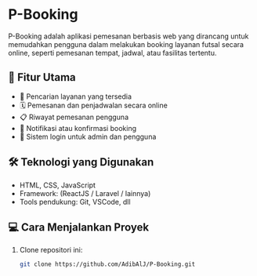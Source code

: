 # P-Booking

P-Booking adalah aplikasi pemesanan berbasis web yang dirancang untuk memudahkan pengguna dalam melakukan booking layanan futsal secara online, seperti pemesanan tempat, jadwal, atau fasilitas tertentu.

## 🚀 Fitur Utama

- 🔎 Pencarian layanan yang tersedia
- 🗓️ Pemesanan dan penjadwalan secara online
- 📋 Riwayat pemesanan pengguna
- 📧 Notifikasi atau konfirmasi booking
- 👥 Sistem login untuk admin dan pengguna

## 🛠️ Teknologi yang Digunakan

- HTML, CSS, JavaScript
- Framework: (ReactJS / Laravel / lainnya)
- Tools pendukung: Git, VSCode, dll

## 💻 Cara Menjalankan Proyek

1. Clone repositori ini:
   ```bash
   git clone https://github.com/AdibAlJ/P-Booking.git
